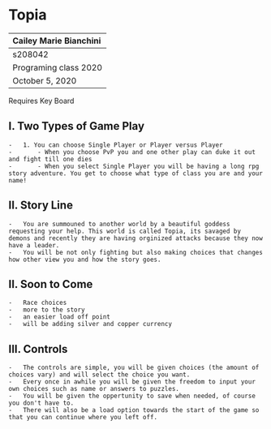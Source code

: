 # Topia
| Cailey Marie Bianchini|
| :---          	|
| s208042    	|
| Programing class 2020 |
|October 5, 2020 |


Requires Key Board

## I. Two Types of Game Play
	-	1. You can choose Single Player or Player versus Player
	-		- When you choose PvP you and one other play can duke it out and fight till one dies
	-		- When you select Single Player you will be having a long rpg story adventure. You get to choose what type of class you are and your name!

## II. Story Line
	-	You are summouned to another world by a beautiful goddess requesting your help. This world is called Topia, its savaged by demons and recently they are having orginized attacks because they now have a leader.
	-	You will be not only fighting but also making choices that changes how other view you and how the story goes.

## II. Soon to Come
	-	Race choices
	-	more to the story
	-	an easier load off point
	-	will be adding silver and copper currency

## III. Controls
	-	The controls are simple, you will be given choices (the amount of choices vary) and will select the choice you want.
	-	Every once in awhile you will be given the freedom to input your own choices such as name or answers to puzzles.
	-	You will be given the oppertunity to save when needed, of course you don't have to.
	-	There will also be a load option towards the start of the game so that you can continue where you left off.